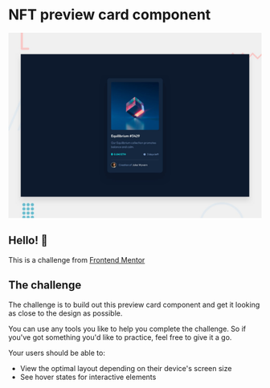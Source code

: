# NFT preview card component

![Design preview for the NFT preview card component coding challenge](./design/desktop-preview.jpg)

## Hello! 👋

This is a challenge from [Frontend Mentor](https://www.frontendmentor.io) 

## The challenge

The challenge is to build out this preview card component and get it looking as close to the design as possible.

You can use any tools you like to help you complete the challenge. So if you've got something you'd like to practice, feel free to give it a go.

Your users should be able to:

- View the optimal layout depending on their device's screen size
- See hover states for interactive elements

